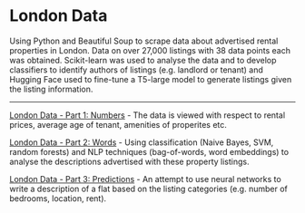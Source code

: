 London Data
===========

Using Python and Beautiful Soup to scrape data about advertised rental
properties in London. Data on over 27,000 listings with 38 data points
each was obtained. Scikit-learn was used to analyse the data and to
develop classifiers to identify authors of listings (e.g. landlord or
tenant) and Hugging Face used to fine-tune a T5-large model to generate
listings given the listing information.

------------------------------------------------------------------------

[London Data - Part 1:
Numbers](https://callumlamont.com/london-data/1_numbers) - The data is
viewed with respect to rental prices, average age of tenant, amenities
of properites etc.

[London Data - Part 2:
Words](https://callumlamont.com/london-data/2_words) - Using
classification (Naive Bayes, SVM, random forests) and NLP techniques
(bag-of-words, word embeddings) to analyse the descriptions advertised
with these property listings.

[London Data - Part
3: Predictions](https://callumlamont.com/london-data/3_generation) - An
attempt to use neural networks to write a description of a flat based on
the listing categories (e.g. number of bedrooms, location, rent).
